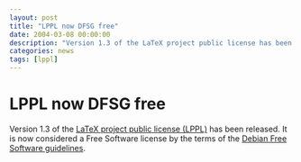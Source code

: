 ```yaml
---
layout: post
title: "LPPL now DFSG free"
date: 2004-03-08 00:00:00
description: "Version 1.3 of the LaTeX project public license has been released. It is now considered a Free Software license by the terms of the Debian Free Software guidelines. "
categories: news
tags: [lppl]
---
```


# LPPL now DFSG free

Version 1.3 of the [LaTeX project public license (LPPL)]({{site.baseurl}}/lppl/) has been released. It is now considered a Free Software license by the terms of the [Debian Free Software guidelines](https://www.debian.org/social_contract#guidelines).
